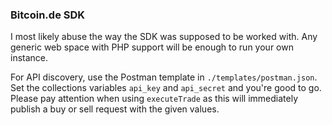 ### Bitcoin.de SDK

I most likely abuse the way the SDK was supposed to be worked with. 
Any generic web space with PHP support will be enough to run your own instance.

For API discovery, use the Postman template in `./templates/postman.json`.
Set the collections variables `api_key` and `api_secret` and you're good to go.
Please pay attention when using `executeTrade` as this will immediately publish
a buy or sell request with the given values.